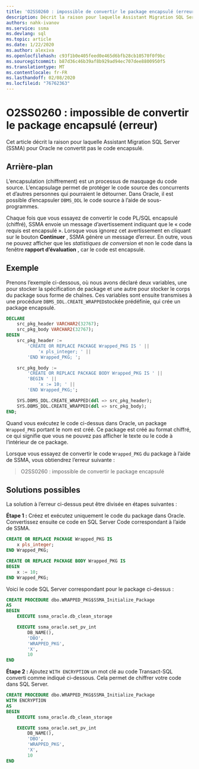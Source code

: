 ```yaml
---
title: 'O2SS0260 : impossible de convertir le package encapsulé (erreur)'
description: Décrit la raison pour laquelle Assistant Migration SQL Server (SSMA) pour Oracle ne convertit pas le code encapsulé.
authors: nahk-ivanov
ms.service: ssma
ms.devlang: sql
ms.topic: article
ms.date: 1/22/2020
ms.author: alexiva
ms.openlocfilehash: c93f1b0e405feed0e465d6bfb28cb10570f0f9bc
ms.sourcegitcommit: b87d36c46b39af8b929ad94ec707dee8800950f5
ms.translationtype: MT
ms.contentlocale: fr-FR
ms.lasthandoff: 02/08/2020
ms.locfileid: "76762363"
---
```

# <a name="o2ss0260-wrapped-package-cannot-be-converted-error"></a>O2SS0260 : impossible de convertir le package encapsulé (erreur)

Cet article décrit la raison pour laquelle Assistant Migration SQL Server (SSMA) pour Oracle ne convertit pas le code encapsulé.

## <a name="background"></a>Arrière-plan

L’encapsulation (chiffrement) est un processus de masquage du code source. L’encapsulage permet de protéger le code source des concurrents et d’autres personnes qui pourraient le détourner. Dans Oracle, il est possible d’encapsuler `DBMS_DDL` le code source à l’aide de sous-programmes.

Chaque fois que vous essayez de convertir le code PL/SQL encapsulé (chiffré), SSMA envoie un message d’avertissement indiquant que le « code requis est encapsulé ». Lorsque vous ignorez cet avertissement en cliquant sur le bouton **Continuer** , SSMA génère un message d’erreur. En outre, vous ne pouvez afficher que les *statistiques de conversion* et non le code dans la fenêtre **rapport d’évaluation** , car le code est encapsulé.

## <a name="example"></a>Exemple

Prenons l’exemple ci-dessous, où nous avons déclaré deux variables, une pour stocker la spécification de package et une autre pour stocker le corps du package sous forme de chaînes. Ces variables sont ensuite transmises à une procédure `DBMS_DDL.CREATE_WRAPPED`stockée prédéfinie, qui crée un package encapsulé.

```sql
DECLARE
    src_pkg_header VARCHAR2(32767);
    src_pkg_body VARCHAR2(32767);
BEGIN
    src_pkg_header :=
        'CREATE OR REPLACE PACKAGE Wrapped_PKG IS ' ||
            'x pls_integer; ' ||
        'END Wrapped_PKG; ';

    src_pkg_body :=
        'CREATE OR REPLACE PACKAGE BODY Wrapped_PKG IS ' ||
        'BEGIN ' ||
            'x := 10; ' ||
        'END Wrapped_PKG;';

    SYS.DBMS_DDL.CREATE_WRAPPED(ddl => src_pkg_header);
    SYS.DBMS_DDL.CREATE_WRAPPED(ddl => src_pkg_body);
END;
```

Quand vous exécutez le code ci-dessus dans Oracle, un package `Wrapped_PKG` portant le nom est créé. Ce package est créé au format chiffré, ce qui signifie que vous ne pouvez pas afficher le texte ou le code à l’intérieur de ce package.

Lorsque vous essayez de convertir le code `Wrapped_PKG` du package à l’aide de SSMA, vous obtiendrez l’erreur suivante :

> O2SS0260 : impossible de convertir le package encapsulé

## <a name="possible-remedies"></a>Solutions possibles

La solution à l’erreur ci-dessus peut être divisée en étapes suivantes :

**Étape 1 :** Créez et exécutez uniquement le code du package dans Oracle. Convertissez ensuite ce code en SQL Server Code correspondant à l’aide de SSMA.

```sql
CREATE OR REPLACE PACKAGE Wrapped_PKG IS
    x pls_integer;
END Wrapped_PKG;

CREATE OR REPLACE PACKAGE BODY Wrapped_PKG IS
BEGIN
    x := 10;
END Wrapped_PKG;
```

Voici le code SQL Server correspondant pour le package ci-dessus :

```sql
CREATE PROCEDURE dbo.WRAPPED_PKG$SSMA_Initialize_Package
AS
BEGIN
    EXECUTE ssma_oracle.db_clean_storage

    EXECUTE ssma_oracle.set_pv_int
        DB_NAME(),
        'DBO',
        'WRAPPED_PKG',
        'X',
        10
END
```

**Étape 2 :** Ajoutez `WITH ENCRYPTION` un mot clé au code Transact-SQL converti comme indiqué ci-dessous. Cela permet de chiffrer votre code dans SQL Server.

```sql
CREATE PROCEDURE dbo.WRAPPED_PKG$SSMA_Initialize_Package
WITH ENCRYPTION
AS
BEGIN
    EXECUTE ssma_oracle.db_clean_storage

    EXECUTE ssma_oracle.set_pv_int
        DB_NAME(),
        'DBO',
        'WRAPPED_PKG',
        'X',
        10
END
```
